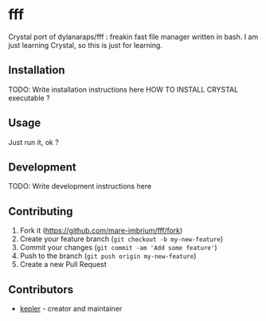 # fff

Crystal port of dylanaraps/fff : freakin fast file manager written in bash.
I am just learning Crystal, so this is just for learning.

## Installation

TODO: Write installation instructions here
HOW TO INSTALL CRYSTAL executable ?

## Usage

Just run it, ok ?

## Development

TODO: Write development instructions here

## Contributing

1. Fork it (<https://github.com/mare-imbrium/fff/fork>)
2. Create your feature branch (`git checkout -b my-new-feature`)
3. Commit your changes (`git commit -am 'Add some feature'`)
4. Push to the branch (`git push origin my-new-feature`)
5. Create a new Pull Request

## Contributors

- [kepler](https://github.com/mare-imbrium) - creator and maintainer
